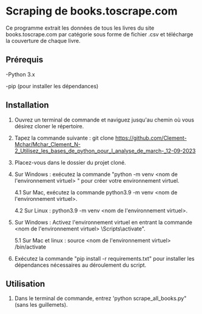 # Scraping de books.toscrape.com

Ce programme extrait les données de tous les livres du site books.toscrape.com par catégorie sous forme de fichier .csv et télécharge la couverture de chaque livre.

## Prérequis

-Python 3.x

-pip (pour installer les dépendances)

## Installation

1. Ouvrez un terminal de commande et naviguez jusqu'au chemin où vous désirez cloner le répertoire.

2. Tapez la commande suivante : git clone https://github.com/Clement-Mchar/Mchar_Clement_N-2_Utilisez_les_bases_de_python_pour_l_analyse_de_march-_12-09-2023

3. Placez-vous dans le dossier du projet cloné. 

4. Sur Windows : exécutez la commande "python -m venv <nom de l'environnement virtuel> " pour créer votre environnement virtuel.

   4.1 Sur Mac, exécutez la commande python3.9 -m venv <nom de l'environnement virtuel>.

   4.2 Sur Linux : python3.9 -m venv <nom de l'environnement virtuel>.

6. Sur Windows : Activez l'environnement virtuel en entrant la commande <nom de l'environnement virtuel> \Scripts\activate".

   5.1 Sur Mac et linux : source <nom de l'environnement virtuel> /bin/activate

8. Exécutez la commande "pip install -r requirements.txt" pour installer les dépendances nécessaires au déroulement du script.



## Utilisation

1. Dans le terminal de commande, entrez 'python scrape_all_books.py" (sans les guillemets).

